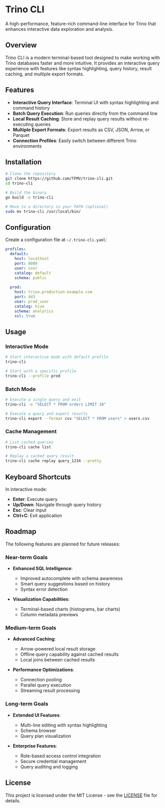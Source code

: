 # Trino CLI

A high-performance, feature-rich command-line interface for Trino that enhances interactive data exploration and analysis.

## Overview

Trino CLI is a modern terminal-based tool designed to make working with Trino databases faster and more intuitive. It provides an interactive query experience with features like syntax highlighting, query history, result caching, and multiple export formats.

## Features

- **Interactive Query Interface**: Terminal UI with syntax highlighting and command history
- **Batch Query Execution**: Run queries directly from the command line
- **Local Result Caching**: Store and replay query results without re-executing queries
- **Multiple Export Formats**: Export results as CSV, JSON, Arrow, or Parquet
- **Connection Profiles**: Easily switch between different Trino environments

## Installation

```bash
# Clone the repository
git clone https://github.com/TFMV/trino-cli.git
cd trino-cli

# Build the binary
go build -o trino-cli

# Move to a directory in your PATH (optional)
sudo mv trino-cli /usr/local/bin/
```

## Configuration

Create a configuration file at `~/.trino-cli.yaml`:

```yaml
profiles:
  default:
    host: localhost
    port: 8080
    user: user
    catalog: default
    schema: public
  
  prod:
    host: trino.production.example.com
    port: 443
    user: prod_user
    catalog: hive
    schema: analytics
    ssl: true
```

## Usage

### Interactive Mode

```bash
# Start interactive mode with default profile
trino-cli

# Start with a specific profile
trino-cli --profile prod
```

### Batch Mode

```bash
# Execute a single query and exit
trino-cli -e "SELECT * FROM orders LIMIT 10"

# Execute a query and export results
trino-cli export --format csv "SELECT * FROM users" > users.csv
```

### Cache Management

```bash
# List cached queries
trino-cli cache list

# Replay a cached query result
trino-cli cache replay query_1234 --pretty
```

## Keyboard Shortcuts

In interactive mode:

- **Enter**: Execute query
- **Up/Down**: Navigate through query history
- **Esc**: Clear input
- **Ctrl+C**: Exit application

## Roadmap

The following features are planned for future releases:

### Near-term Goals

- **Enhanced SQL Intelligence**:
  - Improved autocomplete with schema awareness
  - Smart query suggestions based on history
  - Syntax error detection

- **Visualization Capabilities**:
  - Terminal-based charts (histograms, bar charts)
  - Column metadata previews

### Medium-term Goals

- **Advanced Caching**:
  - Arrow-powered local result storage
  - Offline query capability against cached results
  - Local joins between cached results

- **Performance Optimizations**:
  - Connection pooling
  - Parallel query execution
  - Streaming result processing

### Long-term Goals

- **Extended UI Features**:
  - Multi-line editing with syntax highlighting
  - Schema browser
  - Query plan visualization

- **Enterprise Features**:
  - Role-based access control integration
  - Secure credential management
  - Query auditing and logging

## License

This project is licensed under the MIT License - see the [LICENSE](LICENSE) file for details.
